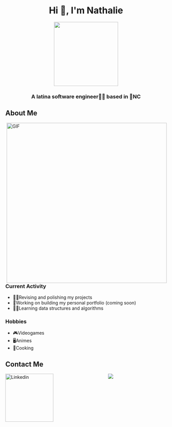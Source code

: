 <h1 align="center">Hi 👋, I'm Nathalie</h1>
<div id="header" align="center">
  <img src="https://media.giphy.com/media/L1R1tvI9svkIWwpVYr/giphy.gif" width="200"/>
</div>
<h3 align="center">A latina software engineer👩‍💻 based in 🍃NC</h3>


## About Me
<img hight="400" width="500" alt="GIF" align="right" src="https://media.giphy.com/media/ErZ8hv5eO92JW/giphy.gif">

### Current Activity
- 🧚‍♀️Revising and polishing my projects
- 🐉Working on building my personal portfolio (coming soon)
- 🧜‍♀️Learning data structures and algorithms

### Hobbies
- 🎮Videogames
- 🖥️Animes
- 🍱Cooking

## Contact Me
<a href="https://www.linkedin.com/in/nathaliecoursey/">
  <img align="left" alt="Linkedin" width="150" hight="100" src="https://img.shields.io/badge/linkedin-%230077B5.svg?style=for-the-badge&logo=linkedin&logoColor=white" />

<p align="center" >  
  <a href="https://github.com/anuraghazra/github-readme-stats"> 
<img src="https://github-readme-stats.vercel.app/api?username=NathCoursey&&show_icons=true&theme=omni"/>
  </a>
  </p>

